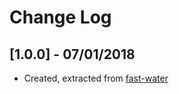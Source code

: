 # Change Log

## [1.0.0] - 07/01/2018
- Created, extracted from [fast-water](https://github.com/tswayne/fast-water) 
